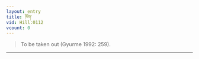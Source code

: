 ```yaml
---
layout: entry
title: ཁོག་
vid: Hill:0112
vcount: 0
---
```

> To be taken out (Gyurme 1992: 259)\.


---

